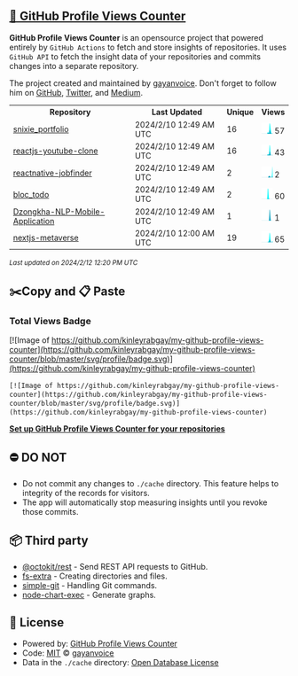 ## [🚀 GitHub Profile Views Counter](https://github.com/gayanvoice/github-profile-views-counter)
**GitHub Profile Views Counter** is an opensource project that powered entirely by  `GitHub Actions` to fetch and store insights of repositories.
It uses `GitHub API` to fetch the insight data of your repositories and commits changes into a separate repository.

The project created and maintained by [gayanvoice](https://github.com/gayanvoice). Don't forget to follow him on [GitHub](https://github.com/gayanvoice), [Twitter](https://twitter.com/gayanvoice), and [Medium](https://gayanvoice.medium.com/).

<table>
	<tr>
		<th>
			Repository
		</th>
		<th>
			Last Updated
		</th>
		<th>
			Unique
		</th>
		<th>
			Views
		</th>
	</tr>
	<tr>
		<td>
			<a href="https://github.com/kinleyrabgay/my-github-profile-views-counter/tree/master/readme/619275366/year.md">
				snixie_portfolio
			</a>
		</td>
		<td>
			2024/2/10 12:49 AM UTC
		</td>
		<td>
			16
		</td>
		<td>
			<img alt="Response time graph" src="https://github.com/kinleyrabgay/my-github-profile-views-counter/raw/master/graph/619275366/small/year.png" height="20"> 57
		</td>
	</tr>
	<tr>
		<td>
			<a href="https://github.com/kinleyrabgay/my-github-profile-views-counter/tree/master/readme/619128532/year.md">
				reactjs-youtube-clone
			</a>
		</td>
		<td>
			2024/2/10 12:49 AM UTC
		</td>
		<td>
			16
		</td>
		<td>
			<img alt="Response time graph" src="https://github.com/kinleyrabgay/my-github-profile-views-counter/raw/master/graph/619128532/small/year.png" height="20"> 43
		</td>
	</tr>
	<tr>
		<td>
			<a href="https://github.com/kinleyrabgay/my-github-profile-views-counter/tree/master/readme/619550591/year.md">
				reactnative-jobfinder
			</a>
		</td>
		<td>
			2024/2/10 12:49 AM UTC
		</td>
		<td>
			2
		</td>
		<td>
			<img alt="Response time graph" src="https://github.com/kinleyrabgay/my-github-profile-views-counter/raw/master/graph/619550591/small/year.png" height="20"> 2
		</td>
	</tr>
	<tr>
		<td>
			<a href="https://github.com/kinleyrabgay/my-github-profile-views-counter/tree/master/readme/697110580/year.md">
				bloc_todo
			</a>
		</td>
		<td>
			2024/2/10 12:49 AM UTC
		</td>
		<td>
			2
		</td>
		<td>
			<img alt="Response time graph" src="https://github.com/kinleyrabgay/my-github-profile-views-counter/raw/master/graph/697110580/small/year.png" height="20"> 60
		</td>
	</tr>
	<tr>
		<td>
			<a href="https://github.com/kinleyrabgay/my-github-profile-views-counter/tree/master/readme/662394435/year.md">
				Dzongkha-NLP-Mobile-Application
			</a>
		</td>
		<td>
			2024/2/10 12:49 AM UTC
		</td>
		<td>
			1
		</td>
		<td>
			<img alt="Response time graph" src="https://github.com/kinleyrabgay/my-github-profile-views-counter/raw/master/graph/662394435/small/year.png" height="20"> 1
		</td>
	</tr>
	<tr>
		<td>
			<a href="https://github.com/kinleyrabgay/my-github-profile-views-counter/tree/master/readme/619164835/year.md">
				nextjs-metaverse
			</a>
		</td>
		<td>
			2024/2/10 12:00 AM UTC
		</td>
		<td>
			19
		</td>
		<td>
			<img alt="Response time graph" src="https://github.com/kinleyrabgay/my-github-profile-views-counter/raw/master/graph/619164835/small/year.png" height="20"> 65
		</td>
	</tr>
</table>

<small><i>Last updated on 2024/2/12 12:20 PM UTC</i></small>

## ✂️Copy and 📋 Paste
### Total Views Badge
[![Image of https://github.com/kinleyrabgay/my-github-profile-views-counter](https://github.com/kinleyrabgay/my-github-profile-views-counter/blob/master/svg/profile/badge.svg)](https://github.com/kinleyrabgay/my-github-profile-views-counter)

```readme
[![Image of https://github.com/kinleyrabgay/my-github-profile-views-counter](https://github.com/kinleyrabgay/my-github-profile-views-counter/blob/master/svg/profile/badge.svg)](https://github.com/kinleyrabgay/my-github-profile-views-counter)
```
[**Set up GitHub Profile Views Counter for your repositories**](https://github.com/gayanvoice/github-profile-views-counter)
## ⛔ DO NOT
- Do not commit any changes to `./cache` directory. This feature helps to integrity of the records for visitors.
- The app will automatically stop measuring insights until you revoke those commits.
## 📦 Third party

- [@octokit/rest](https://www.npmjs.com/package/@octokit/rest) - Send REST API requests to GitHub.
- [fs-extra](https://www.npmjs.com/package/fs-extra) - Creating directories and files.
- [simple-git](https://www.npmjs.com/package/simple-git) - Handling Git commands.
- [node-chart-exec](https://www.npmjs.com/package/node-chart-exec) - Generate graphs.
## 📄 License
- Powered by: [GitHub Profile Views Counter](https://github.com/gayanvoice/github-profile-views-counter)
- Code: [MIT](./LICENSE) © [gayanvoice](https://github.com/gayanvoice)
- Data in the `./cache` directory: [Open Database License](https://opendatacommons.org/licenses/odbl/1-0/)